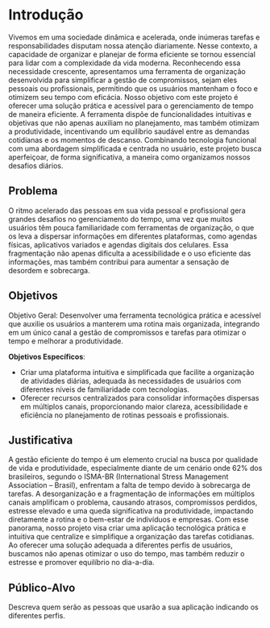 # Introdução

Vivemos em uma sociedade dinâmica e acelerada, onde inúmeras tarefas e responsabilidades disputam nossa atenção diariamente. Nesse contexto, a capacidade de organizar e planejar de forma eficiente se tornou essencial para lidar com a complexidade da vida moderna. Reconhecendo essa necessidade crescente, apresentamos uma ferramenta de organização desenvolvida para simplificar a gestão de compromissos, sejam eles pessoais ou profissionais, permitindo que os usuários mantenham o foco e otimizem seu tempo com eficácia.
Nosso objetivo com este projeto é oferecer uma solução prática e acessível para o gerenciamento de tempo de maneira eficiente. A ferramenta dispõe de funcionalidades intuitivas e objetivas que não apenas auxiliam no planejamento, mas também otimizam a produtividade, incentivando um equilíbrio saudável entre as demandas cotidianas e os momentos de descanso. Combinando tecnologia funcional com uma abordagem simplificada e centrada no usuário, este projeto busca aperfeiçoar, de forma significativa, a maneira como organizamos nossos desafios diários.

## Problema

O ritmo acelerado das pessoas em sua vida pessoal e profissional gera grandes desafios no gerenciamento do tempo, uma vez que muitos usuários têm pouca familiaridade com ferramentas de organização, o que os leva a dispersar informações em diferentes plataformas, como agendas físicas, aplicativos variados e agendas digitais dos celulares. Essa fragmentação não apenas dificulta a acessibilidade e o uso eficiente das informações, mas também contribui para aumentar a sensação de desordem e sobrecarga.


## Objetivos

Objetivo Geral:
Desenvolver uma ferramenta tecnológica prática e acessível que auxilie os usuários a manterem uma rotina mais organizada, integrando em um único canal a gestão de compromissos e tarefas para otimizar o tempo e melhorar a produtividade.

 
  **Objetivos Específicos**:
 - Criar uma plataforma intuitiva e simplificada que facilite a organização de atividades diárias, adequada às necessidades de usuários com diferentes níveis de familiaridade com tecnologias.
 - Oferecer recursos centralizados para consolidar informações dispersas em múltiplos canais, proporcionando maior clareza, acessibilidade e eficiência no planejamento de rotinas pessoais e profissionais.

## Justificativa

A gestão eficiente do tempo é um elemento crucial na busca por qualidade de vida e produtividade, especialmente diante de um cenário onde 62% dos brasileiros, segundo o ISMA-BR (International Stress Management Association – Brasil), enfrentam a falta de tempo devido à sobrecarga de tarefas. A desorganização e a fragmentação de informações em múltiplos canais amplificam o problema, causando atrasos, compromissos perdidos, estresse elevado e uma queda significativa na produtividade, impactando diretamente a rotina e o bem-estar de indivíduos e empresas.
Com esse panorama, nosso projeto visa criar uma aplicação tecnológica prática e intuitiva que centralize e simplifique a organização das tarefas cotidianas. Ao oferecer uma solução adequada a diferentes perfis de usuários, buscamos não apenas otimizar o uso do tempo, mas também reduzir o estresse e promover equilíbrio no dia-a-dia.

## Público-Alvo

Descreva quem serão as pessoas que usarão a sua aplicação indicando os diferentes perfis. 
